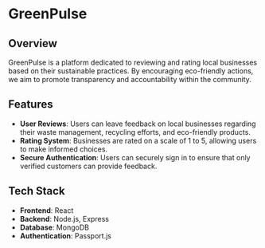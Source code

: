 # GreenPulse

## Overview
GreenPulse is a platform dedicated to reviewing and rating local businesses based on their sustainable practices. By encouraging eco-friendly actions, we aim to promote transparency and accountability within the community.

## Features
- **User Reviews**: Users can leave feedback on local businesses regarding their waste management, recycling efforts, and eco-friendly products.
- **Rating System**: Businesses are rated on a scale of 1 to 5, allowing users to make informed choices.
- **Secure Authentication**: Users can securely sign in to ensure that only verified customers can provide feedback.

## Tech Stack
- **Frontend**: React
- **Backend**: Node.js, Express
- **Database**: MongoDB
- **Authentication**: Passport.js

